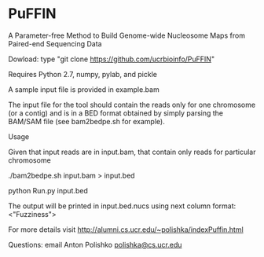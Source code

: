 # PuFFIN
A Parameter-free Method to Build Genome-wide Nucleosome Maps from Paired-end Sequencing Data

Dowload: type "git clone https://github.com/ucrbioinfo/PuFFIN"

Requires Python 2.7, numpy, pylab, and pickle

A sample input file is provided in example.bam

The input file for the tool should contain the reads only for one chromosome (or a contig) and is in a BED format obtained by simply parsing the BAM/SAM file (see bam2bedpe.sh for example).

Usage

Given that input reads are in input.bam, that contain only reads for particular chromosome

./bam2bedpe.sh input.bam > input.bed

python Run.py input.bed

The output will be printed in input.bed.nucs using next column format:
<Position of the nucleosome center> <width of the peak> <confidence score> <"Fuzziness"> <Level of the curve that was used to detect nucleosome >

For more details visit http://alumni.cs.ucr.edu/~polishka/indexPuffin.html

Questions: email Anton Polishko polishka@cs.ucr.edu
